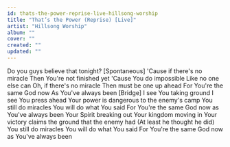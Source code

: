 ```yaml
---
id: thats-the-power-reprise-live-hillsong-worship
title: "That’s the Power (Reprise) [Live]"
artist: "Hillsong Worship"
album: ""
cover: ""
created: ""
updated: ""
---
```


Do you guys believe that tonight?
[Spontaneous]
'Cause if there's no miracle
Then You're not finished yet
'Cause You do impossible
Like no one else can
Oh, if there's no miracle
Then must be one up ahead
For You're the same God now
As You've always been
[Bridge]
I see You taking ground
I see You press ahead
Your power is dangerous to the enemy's camp
You still do miracles
You will do what You said
For You're the same God now as You've always been
Your Spirit breaking out
Your kingdom moving in
Your victory claims the ground that thе enemy had
(At least hе thought he did)
You still do miracles
You will do what You said
For You're the same God now as You've always been